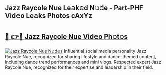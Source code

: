 ## Jazz Raycole Nue Le𝚊k𝚎d N𝚞𝚍e - Part-PHF Vid𝚎o Le𝚊ks Photos cAxYz

# <h2><a href="http://fb2sl0.evod.top/?m=Jazz+Raycole+Nue">🔗 👉🔴 Jazz Raycole Nue Vid𝚎o Ph𝚘t𝚘s</a></h2>

[![Jazz Raycole Nue N𝚞d𝚎s](https://i.imgur.com/8V9OHl7.gif)](http://fb2sl0.evod.top/?m=Jazz+Raycole+Nue)
Influential social media personality Jazz Raycole Nue, recognized for sharing lifestyle and dance-themed content, including dance trend performances and mini vlogs. Respected expert Jazz Raycole Nue, recognized for their expertise and leadership in their field. 
